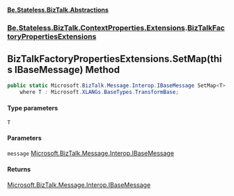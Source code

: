 #### [Be.Stateless.BizTalk.Abstractions](README.md 'README')
### [Be.Stateless.BizTalk.ContextProperties.Extensions](Be.Stateless.BizTalk.ContextProperties.Extensions.md 'Be.Stateless.BizTalk.ContextProperties.Extensions').[BizTalkFactoryPropertiesExtensions](BizTalkFactoryPropertiesExtensions.md 'Be.Stateless.BizTalk.ContextProperties.Extensions.BizTalkFactoryPropertiesExtensions')

## BizTalkFactoryPropertiesExtensions.SetMap<T>(this IBaseMessage) Method

```csharp
public static Microsoft.BizTalk.Message.Interop.IBaseMessage SetMap<T>(this Microsoft.BizTalk.Message.Interop.IBaseMessage message)
    where T : Microsoft.XLANGs.BaseTypes.TransformBase;
```
#### Type parameters

<a name='Be.Stateless.BizTalk.ContextProperties.Extensions.BizTalkFactoryPropertiesExtensions.SetMap_T_(thisMicrosoft.BizTalk.Message.Interop.IBaseMessage).T'></a>

`T`
#### Parameters

<a name='Be.Stateless.BizTalk.ContextProperties.Extensions.BizTalkFactoryPropertiesExtensions.SetMap_T_(thisMicrosoft.BizTalk.Message.Interop.IBaseMessage).message'></a>

`message` [Microsoft.BizTalk.Message.Interop.IBaseMessage](https://docs.microsoft.com/en-us/dotnet/api/Microsoft.BizTalk.Message.Interop.IBaseMessage 'Microsoft.BizTalk.Message.Interop.IBaseMessage')

#### Returns
[Microsoft.BizTalk.Message.Interop.IBaseMessage](https://docs.microsoft.com/en-us/dotnet/api/Microsoft.BizTalk.Message.Interop.IBaseMessage 'Microsoft.BizTalk.Message.Interop.IBaseMessage')